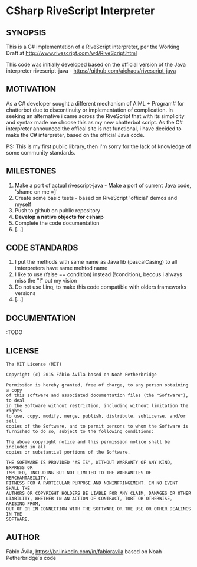 # CSharp RiveScript Interpreter

## SYNOPSIS

This is a C# implementation of a RiveScript interpreter, per the Working Draft
at http://www.rivescript.com/wd/RiveScript.html

This code was initially developed based on the official version of the Java interpreter
rivescript-java - https://github.com/aichaos/rivescript-java

## MOTIVATION

As a C# developer sought a different mechanism of AIML + Program# for chatterbot due to
discontinuity or implementation of complication.
In seeking an alternative i came across the RiveScript that with its simplicity and syntax
made me choose this as my new chatterbot script.
As the C# interpreter announced the offical site is not functional, i have decided to make
the C# interpreter, based on the official Java code.

PS: This is my first public library, then I'm sorry for the lack of knowledge of some community standards.

## MILESTONES

1. Make a port of actual rivescript-java - Make a port of current Java code, 'shame on me =]'
2. Create some basic tests - based on RiveScript 'official' demos and myself
3. Push to github on public repository
4. **Develop a native objects for csharp**
5. Complete the code documentation
6. [...]


## CODE STANDARDS
1. I put the methods with same name as Java lib (pascalCasing) to all imterpreters have same mehtod name
2. I like to use (false == condition) instead (!condition), becous i always miss the "!" out my vision
3. Do not use Linq, to make this code compatible with olders frameworks versions
4. [...]


## DOCUMENTATION

:TODO


## LICENSE

```
The MIT License (MIT)

Copyright (c) 2015 Fábio Ávila based on Noah Petherbridge 

Permission is hereby granted, free of charge, to any person obtaining a copy
of this software and associated documentation files (the "Software"), to deal
in the Software without restriction, including without limitation the rights
to use, copy, modify, merge, publish, distribute, sublicense, and/or sell
copies of the Software, and to permit persons to whom the Software is
furnished to do so, subject to the following conditions:

The above copyright notice and this permission notice shall be included in all
copies or substantial portions of the Software.

THE SOFTWARE IS PROVIDED "AS IS", WITHOUT WARRANTY OF ANY KIND, EXPRESS OR
IMPLIED, INCLUDING BUT NOT LIMITED TO THE WARRANTIES OF MERCHANTABILITY,
FITNESS FOR A PARTICULAR PURPOSE AND NONINFRINGEMENT. IN NO EVENT SHALL THE
AUTHORS OR COPYRIGHT HOLDERS BE LIABLE FOR ANY CLAIM, DAMAGES OR OTHER
LIABILITY, WHETHER IN AN ACTION OF CONTRACT, TORT OR OTHERWISE, ARISING FROM,
OUT OF OR IN CONNECTION WITH THE SOFTWARE OR THE USE OR OTHER DEALINGS IN THE
SOFTWARE.
```

## AUTHOR

Fábio Ávila, https://br.linkedin.com/in/fabioravila 
based on Noah Petherbridge´s code